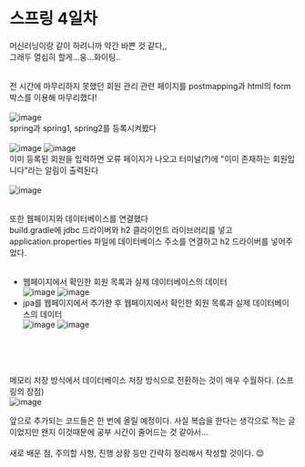 # 스프링 4일차

머신러닝이랑 같이 하려니까 약간 바쁜 것 같다,,</br>
그래두 열심히 할게...웅...화이팅..</br></br>

전 시간에 마무리하지 못했던 회원 관리 관련 페이지를 postmapping과 html의 form박스를 이용해 마무리했다! </br></br>
![image](https://user-images.githubusercontent.com/89215928/179355128-190981ea-f47b-43fb-a30b-4b8257a059fd.png)
</br>
spring과 spring1, spring2를 등록시켜봤다</br></br>
![image](https://user-images.githubusercontent.com/89215928/179355174-27ebd4c3-df87-4d50-a258-6081949211c4.png)
![image](https://user-images.githubusercontent.com/89215928/179355204-ce4fe549-0d7c-44f6-b134-ce6eddc78f75.png)
</br>
이미 등록된 회원을 입력하면 오류 페이지가 나오고 터미널(?)에 "이미 존재하는 회원입니다"라는 알림이 출력된다</br></br>
![image](https://user-images.githubusercontent.com/89215928/179355255-c0f22cd5-e144-4223-99a3-cc97d6d47b2a.png)</br></br>

또한 웹페이지와 데이터베이스를 연결했다</br>
build.gradle에 jdbc 드라이버와 h2 클라이언트 라이브러리를 넣고 application.properties 파일에 데이터베이스 주소를 연결하고 h2 드라이버를 넣어주었다.</br></br>
- 웹페이지에서 확인한 회원 목록과 실제 데이터베이스의 데이터</br>
![image](https://user-images.githubusercontent.com/89215928/179356562-42d20293-7e9a-4d59-8c1b-99edf607a405.png)
![image](https://user-images.githubusercontent.com/89215928/179356570-f10f8e53-8dc9-48a8-ba0b-ebc07d99900d.png)</br>
- jpa를 웹페이지에서 추가한 후 웹페이지에서 확인한 회원 목록과 실제 데이터베이스의 데이터</br>
![image](https://user-images.githubusercontent.com/89215928/179356814-9ac213b2-fe55-4844-9754-0037a535c944.png)
![image](https://user-images.githubusercontent.com/89215928/179356804-48b9ca85-6dbc-4c0a-a2be-9205891e68d7.png)

</br></br></br>

메모리 저장 방식에서 데이터베이스 저장 방식으로 전환하는 것이 매우 수월하다. (스프링의 장점)</br>
![image](https://user-images.githubusercontent.com/89215928/179356710-dfcc6584-71c7-48b0-925e-dac76ef9603e.png)



앞으로 추가되는 코드들은 한 번에 올릴 예정이다. 사실 복습을 한다는 생각으로 적는 글이었지만 왠지 이것때문에 공부 시간이 줄어드는 것 같아서...</br></br>
새로 배운 점, 주의할 사항, 진행 상황 등만 간략히 정리해서 작성할 것이다. 😊
